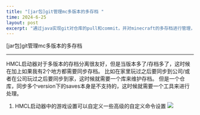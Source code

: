 ```yaml
---
title: "[jar包]git管理mc多版本的多存档 "
time: 2024-6-25
layout: post
excerpt: "通过java实现git对仓库的pull和commit，并对minecraft的多存档进行管理，目标是每次开服务器时自动获取远端最新存档，每次关闭自动保存并提交存档。"
---
```

<div class='blog-title'>[jar包]git管理mc多版本的多存档 </div>

---


HMCL启动器对于多版本的存档分离很友好，但是当版本多了/存档多了，这时候在加上如果我有2个地方都需要同步存档。
比如在家里玩过之后要同步到公司/或者在公司玩过之后要同步到家，这时候就需要一个库来维护存档。
但是一个仓库，同步多个version下的saves本身是不支持的，这时候就需要一个工具来进行处理。

1. HMCL启动器中的游戏设置可以自定义一些高级的自定义命令设置
<a target='_blank' href='../../../imgs/java/mc/1.png'><img src="../../../imgs/java/mc/1.png"></a>
